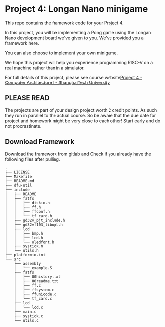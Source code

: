 # Project 4: Longan Nano minigame

This repo contains the framework code for your Project 4. 

In this project, you will be implementing a Pong game using the Longan Nano development board we've given to you. We've provided you a framework here.

You can also choose to implement your own minigame.

We hope this project will help you experience programming RISC-V on a real machine rather than in a simulator.

For full details of this project, please see course website[Project 4 - Computer Architecture I - ShanghaiTech University](https://robotics.shanghaitech.edu.cn/courses/ca/22s/projects/4/)

## PLEASE READ

The projects are part of your design project worth 2 credit points. As such they run in parallel to the actual course. So be aware that the due date for project and homework might be very close to each other! Start early and do not procrastinate.

## Download Framework

Download the framework from gitlab and Check if you already have the following files after pulling.

```
.
├── LICENSE
├── Makefile
├── README.md
├── dfu-util
├── include
│   ├── README
│   ├── fatfs
│   │   ├── diskio.h
│   │   ├── ff.h
│   │   ├── ffconf.h
│   │   └── tf_card.h
│   ├── gd32v_pjt_include.h
│   ├── gd32vf103_libopt.h
│   ├── lcd
│   │   ├── bmp.h
│   │   ├── lcd.h
│   │   └── oledfont.h
│   ├── systick.h
│   └── utils.h
├── platformio.ini
└── src
    ├── assembly
    │   └── example.S
    ├── fatfs
    │   ├── 00history.txt
    │   ├── 00readme.txt
    │   ├── ff.c
    │   ├── ffsystem.c
    │   ├── ffunicode.c
    │   └── tf_card.c
    ├── lcd
    │   └── lcd.c
    ├── main.c
    ├── systick.c
    └── utils.c
```
